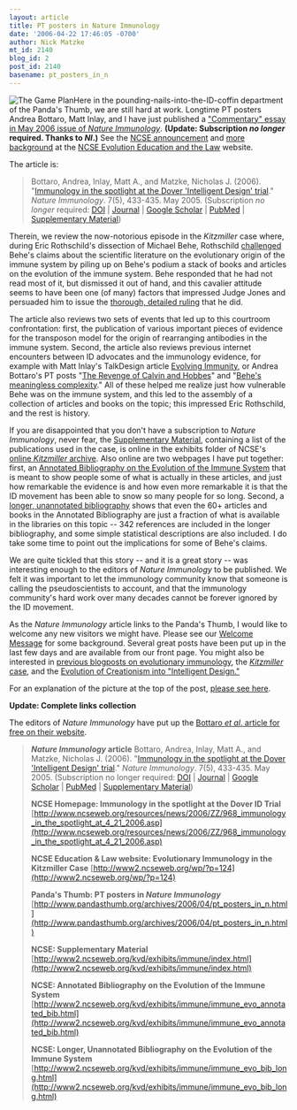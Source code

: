 ```yaml
---
layout: article
title: PT posters in Nature Immunology
date: '2006-04-22 17:46:05 -0700'
author: Nick Matzke
mt_id: 2140
blog_id: 2
post_id: 2140
basename: pt_posters_in_n
---
```

<img src="http://www2.ncseweb.org/kvd/exhibits/immune/img/2005-05_VDJ-battleplan2_sm1.jpg" alt="The Game Plan" style="float:left;" />Here in the pounding-nails-into-the-ID-coffin department of the Panda's Thumb, we are still hard at work.  Longtime PT posters Andrea Bottaro, Matt Inlay, and I have just published a ["Commentary" essay in May 2006 issue of _Nature Immunology_](http://www.nature.com/ni/journal/v7/n5/abs/ni0506-433.html). **(Update: Subscription _no longer_ required.  Thanks to _NI_.)**  See the [NCSE announcement](http://www.ncseweb.org/resources/news/2006/ZZ/968_immunology_in_the_spotlight_at_4_21_2006.asp) and [more background](http://www2.ncseweb.org/wp/?p=124) at the [NCSE Evolution Education and the Law](http://www2.ncseweb.org/wp/) website.

The article is:

> Bottaro, Andrea, Inlay, Matt A., and Matzke, Nicholas J. (2006). "[Immunology in the spotlight at the Dover 'Intelligent Design' trial](http://dx.doi.org/10.1038/ni0506-433)." _Nature Immunology_. 7(5), 433-435. May 2005. (Subscription _no longer_ required: [DOI](http://dx.doi.org/10.1038/ni0506-433) | [Journal](http://www.nature.com/ni/journal/v7/n5/abs/ni0506-433.html) | [Google Scholar](http://scholar.google.com/scholar?hl=en&amp;lr=&amp;q=%22Immunology+in+the+spotlight+at+the+Dover+%27Intelligent+Design%27+trial%22&amp;btnG=Search) | [PubMed](http://www.ncbi.nlm.nih.gov/entrez/query.fcgi?tmpl=NoSidebarfile&amp;db=PubMed&amp;cmd=Retrieve&amp;list_uids=16622425&amp;dopt=Abstract) | [Supplementary Material](http://www2.ncseweb.org/kvd/exhibits/immune/index.html))

Therein, we review the now-notorious episode in the _Kitzmiller_ case where, during Eric Rothschild's dissection of Michael Behe, Rothschild [challenged](http://www.talkorigins.org/faqs/dover/day12pm.html) Behe's claims about the scientific literature on the evolutionary origin of the immune system by piling up on Behe's podium a stack of books and articles on the evolution of the immune system.  Behe responded that he had not read most of it, but dismissed it out of hand, and this cavalier attitude seems to have been one (of many) factors that impressed Judge Jones and persuaded him to issue the [thorough, detailed ruling](http://www.talkorigins.org/faqs/dover/kitzmiller_v_dover.html) that he did.

The article also reviews two sets of events that led up to this courtroom confrontation: first, the publication of various important pieces of evidence for the transposon model for the origin of rearranging antibodies in the immune system.  Second, the article also reviews previous internet encounters between ID advocates and the immunology evidence, for example  with Matt Inlay's TalkDesign article [Evolving Immunity](http://www.talkdesign.org/faqs/Evolving_Immunity.html), or Andrea Bottaro's PT posts "[The Revenge of Calvin and Hobbes](http://www.pandasthumb.org/pt-archives/001081.html)" and "[Behe's meaningless complexity](http://www.pandasthumb.org/pt-archives/001108.html)."  All of these helped me realize just how vulnerable Behe was on the immune system, and this led to the assembly of a collection of articles and books on the topic; this impressed Eric Rothschild, and the rest is history.

If you are disappointed that you don't have a subscription to _Nature Immunology_, never fear, the [Supplementary Material](http://www2.ncseweb.org/kvd/exhibits/immune/index.html), containing a list of the publications used in the case, is online in the exhibits folder of NCSE's [online _Kitzmiller_ archive](http://www2.ncseweb.org/kvd/).  Also online are two webpages I have put together: first, an [Annotated Bibliography on the Evolution of the Immune System](http://www2.ncseweb.org/kvd/exhibits/immune/immune_evo_annotated_bib.html) that is meant to show people some of what is actually in these articles, and just how remarkable the evidence is and how even more remarkable it is that the ID movement has been able to snow so many people for so long.  Second, a [longer, unannotated bibliography](http://www2.ncseweb.org/kvd/exhibits/immune/immune_evo_bib_long.html) shows that even the 60+ articles and books in the Annotated Bibliography are just a fraction of what is available in the libraries on this topic -- 342 references are included in the longer bibliography, and some simple statistical descriptions are also included.  I do take some time to point out the implications for some of Behe's claims.

We are quite tickled that this story -- and it is a great story -- was interesting enough to the editors of _Nature Immunology_ to be published.  We felt it was important to let the immunology community know that someone is calling the pseudoscientists to account, and that the immunology community's hard work over many decades cannot be forever ignored by the ID movement.

As the _Nature Immunology_ article links to the Panda's Thumb, I would like to welcome any new visitors we might have.  Please see our [Welcome Message](http://www.pandasthumb.org/archives/2004/03/welcome_to_the.html) for some background.  Several great posts have been put up in the last few days and are available from our front page.  You might also be interested in [previous blogposts on evolutionary immunology](http://www.google.com/search?sourceid=mozclient&amp;ie=utf-8&amp;oe=utf-8&amp;q=site:www.pandasthumb.org+immune+system+evolution), the [_Kitzmiller_ case](http://www.pandasthumb.org/archives/kitzmiller_ruling/), and the [Evolution of Creationism into "Intelligent Design."](http://www.pandasthumb.org/archives/evolution_of_creationism/index.html)

For an explanation of the picture at the top of the post, [please see here](http://www2.ncseweb.org/kvd/exhibits/immune/immune_evo_annotated_bib.html#why).

**Update: Complete links collection**

The editors of _Nature Immunology_ have put up the [Bottaro _et al_. article for free on their website](http://dx.doi.org/10.1038/ni0506-433).

> **_Nature Immunology_ article**
> Bottaro, Andrea, Inlay, Matt A., and Matzke, Nicholas J. (2006).  "[Immunology in the spotlight at the Dover 'Intelligent Design' trial](http://dx.doi.org/10.1038/ni0506-433)." _Nature Immunology_.  7(5), 433-435.  May 2005. (Subscription no longer required: [DOI](http://dx.doi.org/10.1038/ni0506-433) | [Journal](http://www.nature.com/ni/journal/v7/n5/abs/ni0506-433.html) | [Google Scholar](http://scholar.google.com/scholar?hl=en&amp;lr=&amp;q=%22Immunology+in+the+spotlight+at+the+Dover+%27Intelligent+Design%27+trial%22&amp;btnG=Search) | [PubMed](http://www.ncbi.nlm.nih.gov/entrez/query.fcgi?tmpl=NoSidebarfile&amp;db=PubMed&amp;cmd=Retrieve&amp;list_uids=16622425&amp;dopt=Abstract) | [Supplementary Material](http://www2.ncseweb.org/kvd/exhibits/immune/index.html))
> 
> **NCSE Homepage: Immunology in the spotlight at the Dover ID Trial**
> [http://www.ncseweb.org/resources/news/2006/ZZ/968_immunology_in_the_spotlight_at_4_21_2006.asp](http://www.ncseweb.org/resources/news/2006/ZZ/968_immunology_in_the_spotlight_at_4_21_2006.asp)
> 
> **NCSE Education & Law website: Evolutionary Immunology in the Kitzmiller Case**
> [http://www2.ncseweb.org/wp/?p=124](http://www2.ncseweb.org/wp/?p=124)
> 
> **Panda's Thumb: PT posters in _Nature Immunology_**
> [http://www.pandasthumb.org/archives/2006/04/pt_posters_in_n.html](http://www.pandasthumb.org/archives/2006/04/pt_posters_in_n.html)
> 
> **NCSE: Supplementary Material**
> [http://www2.ncseweb.org/kvd/exhibits/immune/index.html](http://www2.ncseweb.org/kvd/exhibits/immune/index.html)
> 
> **NCSE: Annotated Bibliography on the Evolution of the Immune System**
> [http://www2.ncseweb.org/kvd/exhibits/immune/immune_evo_annotated_bib.html](http://www2.ncseweb.org/kvd/exhibits/immune/immune_evo_annotated_bib.html)
> 
> **NCSE: Longer, Unannotated Bibliography on the Evolution of the Immune System**
> [http://www2.ncseweb.org/kvd/exhibits/immune/immune_evo_bib_long.html](http://www2.ncseweb.org/kvd/exhibits/immune/immune_evo_bib_long.html)

